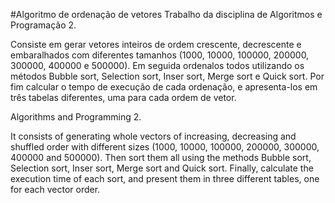 #Algoritmo de ordenação de vetores
Trabalho da disciplina de Algoritmos e Programação 2.

Consiste em gerar vetores inteiros de ordem crescente, decrescente e embaralhados com diferentes tamanhos (1000, 10000, 100000, 200000, 300000, 400000 e 500000). Em seguida ordenalos todos utilizando os métodos Bubble sort, Selection sort, Inser sort, Merge sort e Quick sort. Por fim calcular o tempo de execução de cada ordenação, e apresenta-los em três tabelas diferentes, uma para cada ordem de vetor.


Algorithms and Programming 2.

It consists of generating whole vectors of increasing, decreasing and shuffled order with different sizes (1000, 10000, 100000, 200000, 300000, 400000 and 500000). Then sort them all using the methods Bubble sort, Selection sort, Inser sort, Merge sort and Quick sort. Finally, calculate the execution time of each sort, and present them in three different tables, one for each vector order.
